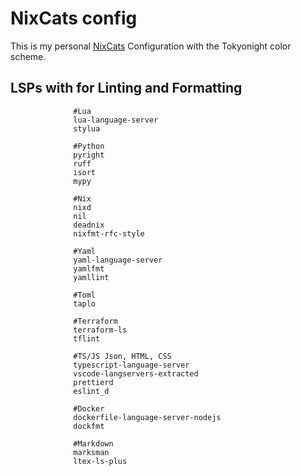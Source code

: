 # NixCats config

This is my personal [NixCats]("https://github.com/BirdeeHub/nixCats-nvim") Configuration with the Tokyonight color scheme.

## LSPs with for Linting and Formatting

```
              #Lua
              lua-language-server
              stylua

              #Python
              pyright
              ruff
              isort
              mypy

              #Nix
              nixd
              nil
              deadnix
              nixfmt-rfc-style

              #Yaml
              yaml-language-server
              yamlfmt
              yamllint

              #Toml
              taplo

              #Terraform
              terraform-ls
              tflint

              #TS/JS Json, HTML, CSS
              typescript-language-server
              vscode-langservers-extracted
              prettierd
              eslint_d

              #Docker
              dockerfile-language-server-nodejs
              dockfmt

              #Markdown
              marksman
              ltex-ls-plus

```



